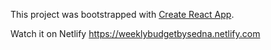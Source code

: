 This project was bootstrapped with [Create React App](https://github.com/facebook/create-react-app).

Watch it on Netlify https://weeklybudgetbysedna.netlify.com
